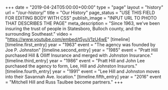 +++
date = "2019-04-24T05:00:00+00:00"
type = "page"
layout = "history"
url = "/our-history/"
title = "Our History"
page_status = "USE THIS FIELD FOR EDITING BODY WITH CSS"
publish_image = "INPUT URL TO PHOTO THAT DESCRIBES THE PAGE"
meta_description = "Since 1963, we’ve been insuring the trust of people in Statesboro, Bulloch county, and the surrounding Southeast."
video = "https://www.youtube.com/embed/t5yuV1zU4wE"
[timeline]
[timeline.first_entry]
year = "1963"
event = "The agency was founded by Joe P. Johnston"
[timeline.second_entry]
year = "1985"
event = "Pratt Hill purchased Hill & Olliff Insurance and merged with Johnston Insurance."
[timeline.third_entry]
year = "1986"
event = "Pratt Hill and John Lee purchased the agency to form, Lee, Hill and Johnston Insurors."
[timeline.fourth_entry]
year = "1991"
event = "Lee Hill and Johnston moves into their Savannah Ave. location."
[timeline.fifth_entry]
year = "2016"
event = "Mitchell Hill and Russ Taulbee become partners."
+++